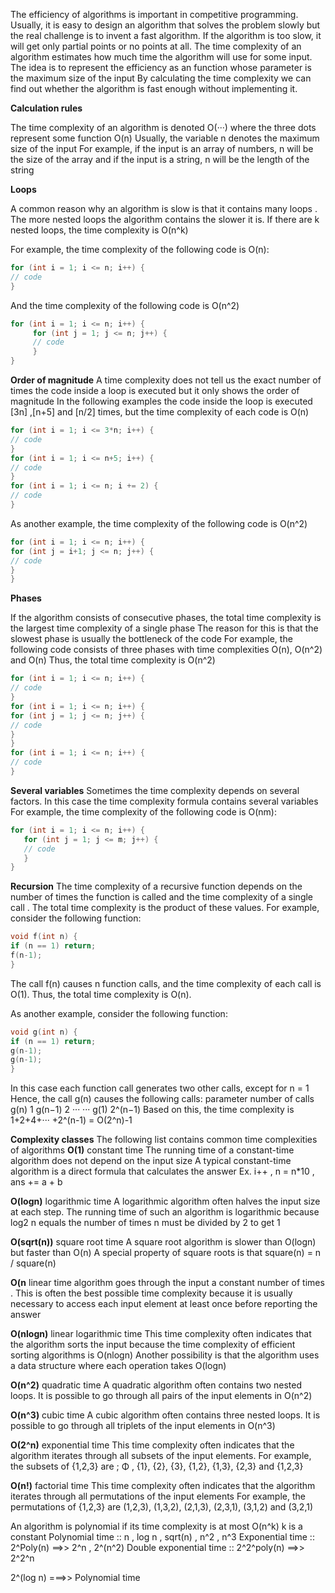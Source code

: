 The efficiency of algorithms is important in competitive programming. 
Usually, it is easy to design an algorithm that solves the problem slowly
but the real challenge is to invent a fast algorithm.
If the algorithm is too slow, it will get only partial points or no points at all.
The time complexity of an algorithm estimates how much time the algorithm will use for some input.
The idea is to represent the efficiency as an function whose parameter is the maximum size of the input
By calculating the time complexity we can find out whether the algorithm is fast enough without implementing it.

**Calculation rules**

The time complexity of an algorithm is denoted O(···) where the three dots represent some function
O(n)   Usually, the variable n denotes the maximum size of the input
For example, if the input is an array of numbers, n will be the size of the array
and if the input is a string, n will be the length of the string

**Loops**

A common reason why an algorithm is slow is that it contains many loops . The more nested loops the algorithm contains
the slower it is.
If there are k nested loops, the time complexity is O(n^k)

For example, the time complexity of the following code is O(n):
```cpp
for (int i = 1; i <= n; i++) {
// code
}
```
And the time complexity of the following code is O(n^2)
```cpp
for (int i = 1; i <= n; i++) {
     for (int j = 1; j <= n; j++) {
     // code
     }
}
```
**Order of magnitude**
A time complexity does not tell us the exact number of times the code inside a loop is executed
but it only shows the order of magnitude In the following examples
the code inside the loop is executed [3n] ,[n+5] and [n/2] times, but the time complexity of each code is O(n)
```cpp
for (int i = 1; i <= 3*n; i++) {
// code
}
for (int i = 1; i <= n+5; i++) {
// code
}
for (int i = 1; i <= n; i += 2) {
// code
}
```
As another example, the time complexity of the following code is O(n^2)
```cpp
for (int i = 1; i <= n; i++) {
for (int j = i+1; j <= n; j++) {
// code
}
}
```
**Phases**

If the algorithm consists of consecutive phases, the total time complexity is the largest time complexity of a single phase
The reason for this is that the slowest phase is usually the bottleneck of the code
For example, the following code consists of three phases with time complexities O(n), O(n^2) and O(n)
Thus, the total time complexity is O(n^2)
```cpp
for (int i = 1; i <= n; i++) {
// code
}
for (int i = 1; i <= n; i++) {
for (int j = 1; j <= n; j++) {
// code
}
}
for (int i = 1; i <= n; i++) {
// code
}
```
**Several variables**
Sometimes the time complexity depends on several factors. In this case
the time complexity formula contains several variables
For example, the time complexity of the following code is O(nm):
```cpp
for (int i = 1; i <= n; i++) {
   for (int j = 1; j <= m; j++) {
   // code
   }
}
```
**Recursion**
The time complexity of a recursive function depends on the number of times 
the function is called and the time complexity of 
a single call . The total time complexity is the product of these values.
For example, consider the following function:
```cpp
void f(int n) {
if (n == 1) return;
f(n-1);
}
```
The call f(n) causes n function calls, and the time complexity of each call is O(1).
Thus, the total time complexity is O(n).

As another example, consider the following function:
```cpp
void g(int n) {
if (n == 1) return;
g(n-1);
g(n-1);
}
```
In this case each function call generates two other calls, except for n = 1
Hence, the call g(n) causes the following calls:
parameter      number of calls
g(n)                 1
g(n−1)               2
··· ···
g(1)                2^(n−1)
Based on this, the time complexity is 1+2+4+··· +2^(n-1)  = O(2^n)-1



**Complexity classes**
The following list contains common time complexities of algorithms
**O(1)**
constant time
The running time of a constant-time algorithm does not depend on the input size
A typical constant-time algorithm is a direct formula that calculates the answer
Ex. i++ , n = n*10 , ans += a + b 

**O(logn)**
logarithmic time 
 A logarithmic algorithm often halves the input size at each step. The running time of such an algorithm is logarithmic
 because log2 n equals the number of times n must be divided by 2 to get 1

**O(sqrt(n))**
square root time 
A square root algorithm is slower than O(logn) but faster than O(n)
A special property of square roots is that square(n) = n / square(n)

**O(n**
linear time 
algorithm goes through the input a constant number of times . This is often the best possible time complexity
because it is usually necessary to access each input element at least once before reporting the answer

**O(nlogn)**
linear logarithmic time 
This time complexity often indicates that the algorithm sorts the input
because the time complexity of efficient sorting algorithms is O(nlogn)
Another possibility is that the algorithm uses a data structure where each operation takes O(logn) 

**O(n^2)**
quadratic time 
A quadratic algorithm often contains two nested loops. It is possible to go through all pairs of the input elements in O(n^2)

**O(n^3)**
cubic time 
 A cubic algorithm often contains three nested loops. It is possible to go through all triplets of the input elements in O(n^3)
 
**O(2^n)**
exponential time
This time complexity often indicates that the algorithm iterates through all subsets of the input elements. 
For example, the subsets of {1,2,3} are ; Φ , {1}, {2}, {3}, {1,2}, {1,3}, {2,3} and {1,2,3}

 **O(n!)**
 factorial time	
 This time complexity often indicates that the algorithm iterates through all permutations of the input elements
 For example, the permutations of {1,2,3} are (1,2,3), (1,3,2), (2,1,3), (2,3,1), (3,1,2) and (3,2,1)

An algorithm is polynomial if its time complexity is at most O(n^k) k is a constant
Polynomial time :: n , log n , sqrt(n) , n^2  , n^3
Exponential time	       :: 2^Poly(n)    ==>> 2^n , 2^(n^2) 
Double exponential time	 :: 2^2^poly(n)  ==>> 2^2^n

2^(log n) ===>> Polynomial time
